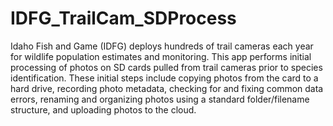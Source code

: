 # IDFG_TrailCam_SDProcess

Idaho Fish and Game (IDFG) deploys hundreds of trail cameras each year for wildlife population estimates and monitoring. This app performs initial processing of photos on SD cards pulled from trail cameras prior to species identification. These initial steps include copying photos from the card to a hard drive, recording photo metadata, checking for and fixing common data errors, renaming and organizing photos using a standard folder/filename structure, and uploading photos to the cloud.
